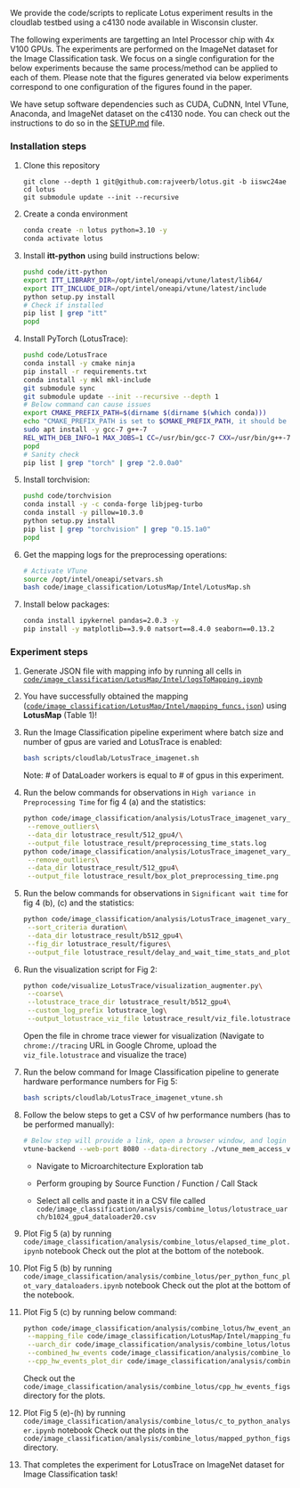 We provide the code/scripts to replicate Lotus experiment results in the cloudlab testbed using a c4130 node available in Wisconsin cluster.

The following experiments are targetting an Intel Processor chip with 4x V100 GPUs. The experiments are performed on the ImageNet dataset for the Image Classification task. We focus on a single configuration for the below experiments because the same process/method can be applied to each of them. Please note that the figures generated via below experiments correspond to one configuration of the figures found in the paper.

We have setup software dependencies such as CUDA, CuDNN, Intel VTune, Anaconda, and ImageNet dataset on the c4130 node. You can check out the instructions to do so in the [SETUP.md](SETUP.md) file.

### Installation steps

1. Clone this repository
    ```git
    git clone --depth 1 git@github.com:rajveerb/lotus.git -b iiswc24ae
    cd lotus
    git submodule update --init --recursive
    ```

2. Create a conda environment
    ```bash
    conda create -n lotus python=3.10 -y
    conda activate lotus
    ```
3. Install **itt-python** using build instructions below:
    ```bash
    pushd code/itt-python
    export ITT_LIBRARY_DIR=/opt/intel/oneapi/vtune/latest/lib64/
    export ITT_INCLUDE_DIR=/opt/intel/oneapi/vtune/latest/include
    python setup.py install
    # Check if installed
    pip list | grep "itt"
    popd
    ```

4. Install PyTorch (LotusTrace):
    ```bash
    pushd code/LotusTrace
    conda install -y cmake ninja
    pip install -r requirements.txt
    conda install -y mkl mkl-include
    git submodule sync
    git submodule update --init --recursive --depth 1
    # Below command can cause issues
    export CMAKE_PREFIX_PATH=$(dirname $(dirname $(which conda)))
    echo "CMAKE_PREFIX_PATH is set to $CMAKE_PREFIX_PATH, it should be set to dir which contains the conda installation"  
    sudo apt install -y gcc-7 g++-7
    REL_WITH_DEB_INFO=1 MAX_JOBS=1 CC=/usr/bin/gcc-7 CXX=/usr/bin/g++-7 python setup.py install
    popd
    # Sanity check
    pip list | grep "torch" | grep "2.0.0a0"
    ```
5. Install torchvision:
    ```bash
    pushd code/torchvision
    conda install -y -c conda-forge libjpeg-turbo
    conda install -y pillow=10.3.0
    python setup.py install
    pip list | grep "torchvision" | grep "0.15.1a0"
    popd
    ```
6. Get the mapping logs for the preprocessing operations:
    ```bash
    # Activate VTune
    source /opt/intel/oneapi/setvars.sh
    bash code/image_classification/LotusMap/Intel/LotusMap.sh
    ```
    
7. Install below packages:
    ```bash
    conda install ipykernel pandas=2.0.3 -y
    pip install -y matplotlib==3.9.0 natsort==8.4.0 seaborn==0.13.2
    ```

### Experiment steps

1. Generate JSON file with mapping info by running all cells in [`code/image_classification/LotusMap/Intel/logsToMapping.ipynb`](code/image_classification/LotusMap/Intel/logsToMapping.ipynb)

2. You have successfully obtained the mapping ([`code/image_classification/LotusMap/Intel/mapping_funcs.json`](code/image_classification/LotusMap/Intel/mapping_funcs.json)) using **LotusMap** (Table 1)!

3. Run the Image Classification pipeline experiment where batch size and number of gpus are varied and LotusTrace is enabled:
    ```bash
    bash scripts/cloudlab/LotusTrace_imagenet.sh
    ```
    Note: # of DataLoader workers is equal to # of gpus in this experiment.

4. Run the below commands for observations in `High variance in Preprocessing Time` for fig 4 (a) and the statistics:
    ```bash
    python code/image_classification/analysis/LotusTrace_imagenet_vary_batch_and_gpu/preprocessing_time_stats.py\
     --remove_outliers\
     --data_dir lotustrace_result/512_gpu4/\
     --output_file lotustrace_result/preprocessing_time_stats.log 
    python code/image_classification/analysis/LotusTrace_imagenet_vary_batch_and_gpu/box_plot_preprocessing_time.py\
     --remove_outliers\
     --data_dir lotustrace_result/512_gpu4\
     --output_file lotustrace_result/box_plot_preprocessing_time.png
    ```
5. Run the below commands for observations in `Significant wait time` for fig 4 (b), (c) and the statistics:
    ```bash
    python code/image_classification/analysis/LotusTrace_imagenet_vary_batch_and_gpu/delay_and_wait_time_stats_and_plot.py\
     --sort_criteria duration\
     --data_dir lotustrace_result/b512_gpu4\
     --fig_dir lotustrace_result/figures\
     --output_file lotustrace_result/delay_and_wait_time_stats_and_plot.log
    ```
6. Run the visualization script for Fig 2:
    ```bash
    python code/visualize_LotusTrace/visualization_augmenter.py\
     --coarse\
     --lotustrace_trace_dir lotustrace_result/b512_gpu4\
     --custom_log_prefix lotustrace_log\
     --output_lotustrace_viz_file lotustrace_result/viz_file.lotustrace
    ```
    Open the file in chrome trace viewer for visualization (Navigate to `chrome://tracing` URL in Google Chrome, upload the `viz_file.lotustrace` and visualize the trace)

7. Run the below command for Image Classification pipeline to generate hardware performance numbers for Fig 5:
    ```bash
    bash scripts/cloudlab/LotusTrace_imagenet_vtune.sh
    ```

8. Follow the below steps to get a CSV of hw performance numbers (has to be performed manually):
    ```bash
    # Below step will provide a link, open a browser window, and login to the VTune GUI (set the password to anything you like)
    vtune-backend --web-port 8080 --data-directory ./vtune_mem_access_vary_dataloader/b1024_gpu4_dataloader20
    ```
    - Navigate to Microarchitecture Exploration tab

    - Perform grouping by Source Function / Function / Call Stack

    - Select all cells and paste it in a CSV file called `code/image_classification/analysis/combine_lotus/lotustrace_uarch/b1024_gpu4_dataloader20.csv`

9. Plot Fig 5 (a) by running `code/image_classification/analysis/combine_lotus/elapsed_time_plot.ipynb` notebook
    Check out the plot at the bottom of the notebook.

10. Plot Fig 5 (b) by running `code/image_classification/analysis/combine_lotus/per_python_func_plot_vary_dataloaders.ipynb` notebook
    Check out the plot at the bottom of the notebook.

11. Plot Fig 5 (c) by running below command:
    ```bash
    python code/image_classification/analysis/combine_lotus/hw_event_analyzer.py\
     --mapping_file code/image_classification/LotusMap/Intel/mapping_funcs.json\
     --uarch_dir code/image_classification/analysis/combine_lotus/lotustrace_uarch\
     --combined_hw_events code/image_classification/analysis/combine_lotus/combined_lotustrace_uarch.csv\
     --cpp_hw_events_plot_dir code/image_classification/analysis/combine_lotus/cpp_hw_events_figs
    ```
    Check out the `code/image_classification/analysis/combine_lotus/cpp_hw_events_figs` directory for the plots.

12. Plot Fig 5 (e)-(h) by running `code/image_classification/analysis/combine_lotus/c_to_python_analyser.ipynb` notebook
    Check out the plots in the `code/image_classification/analysis/combine_lotus/mapped_python_figs` directory.

13. That completes the experiment for LotusTrace on ImageNet dataset for Image Classification task!